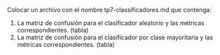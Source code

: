 Colocar un archivo con el nombre tp7-classificadores.md que contenga:
1. La matriz de confusión para el clasificador aleatorio y las métricas correspondientes. (tabla)
2. La matriz de confusión para el clasificador por clase mayoritaria y las métricas correspondientes. (tabla)